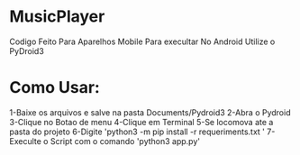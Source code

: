 # MusicPlayer
Codigo Feito Para Aparelhos Mobile
Para execultar No Android Utilize o PyDroid3
# Como Usar:
  1-Baixe os arquivos e salve na pasta Documents/Pydroid3
  2-Abra o Pydroid
  3-Clique no Botao de menu 
  4-Clique em Terminal
  5-Se locomova ate a pasta do projeto
  6-Digite 'python3 -m pip install -r requeriments.txt '
  7-Execulte o Script com o comando 'python3 app.py'
